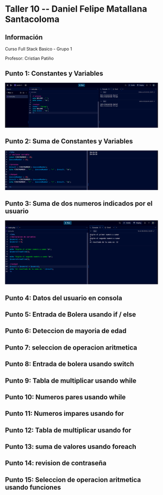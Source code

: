 <h1>Taller 10 -- Daniel Felipe Matallana Santacoloma</h1>
<h2>Información</h2>
<p>Curso Full Stack Basico - Grupo 1</p>
<p>Profesor: Cristian Patiño</p>

<h2>Punto 1: Constantes y Variables</h2>
<img src= "./public/images/punto-1.png" alt="punto1">

<h2>Punto 2: Suma de Constantes y Variables</h2>
<img src= "./public/images/punto-2.png" alt="punto2">

<h2>Punto 3: Suma de dos numeros indicados por el usuario</h2>
<img src= "./public/images/punto-3.png" alt="punto3">

<h2>Punto 4: Datos del usuario en consola </h2>

<h2>Punto 5: Entrada de Bolera usando if / else </h2>

<h2>Punto 6: Deteccion de mayoria de edad</h2>

<h2>Punto 7: seleccion de operacion aritmetica</h2>

<h2>Punto 8: Entrada de bolera usando switch</h2>

<h2>Punto 9: Tabla de multiplicar usando while </h2>

<h2>Punto 10: Numeros pares usando while</h2>

<h2>Punto 11: Numeros impares usando for</h2>

<h2>Punto 12: Tabla de multiplicar usando for</h2>

<h2>Punto 13: suma de valores usando foreach</h2>

<h2>Punto 14: revision de contraseña</h2>

<h2>Punto 15: Seleccion de operacion aritmetica usando funciones </h2>